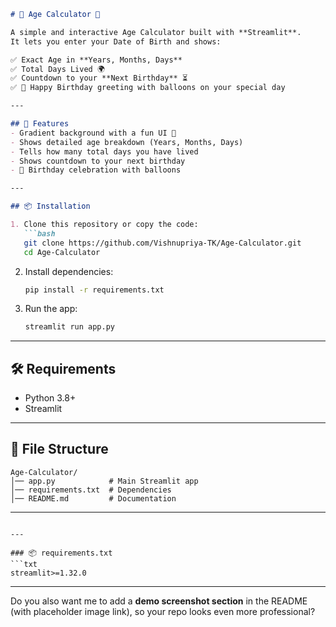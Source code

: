 
````markdown
# 🎂 Age Calculator 🎉

A simple and interactive Age Calculator built with **Streamlit**.  
It lets you enter your Date of Birth and shows:

✅ Exact Age in **Years, Months, Days**  
✅ Total Days Lived 🌍  
✅ Countdown to your **Next Birthday** ⏳  
✅ 🎊 Happy Birthday greeting with balloons on your special day  

---

## 🚀 Features
- Gradient background with a fun UI 🎨
- Shows detailed age breakdown (Years, Months, Days)
- Tells how many total days you have lived
- Shows countdown to your next birthday
- 🎂 Birthday celebration with balloons

---

## 📦 Installation

1. Clone this repository or copy the code:
   ```bash
   git clone https://github.com/Vishnupriya-TK/Age-Calculator.git
   cd Age-Calculator
````

2. Install dependencies:

   ```bash
   pip install -r requirements.txt
   ```

3. Run the app:

   ```bash
   streamlit run app.py
   ```

---

## 🛠️ Requirements

* Python 3.8+
* Streamlit

---

## 📂 File Structure

```
Age-Calculator/
│── app.py            # Main Streamlit app
│── requirements.txt  # Dependencies
│── README.md         # Documentation
```

---
````

---

### 📦 requirements.txt
```txt
streamlit>=1.32.0
````

---


Do you also want me to add a **demo screenshot section** in the README (with placeholder image link), so your repo looks even more professional?
